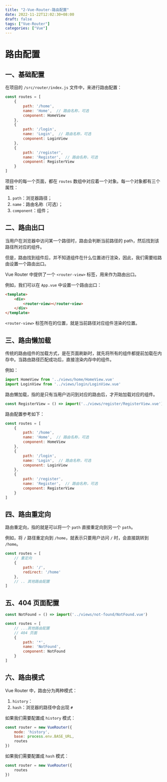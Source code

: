 ```yaml
---
title: "2-Vue-Router-路由配置"
date: 2022-11-22T12:02:30+08:00
draft: false
tags: ["Vue-Router"]
categories: ["Vue"]
---
```

# 路由配置

## 一、基础配置

在项目的 `/src/router/index.js` 文件中，来进行路由配置：

```js
const routes = [
	{
		path: '/home',
		name: 'Home',  // 路由名称，可选
		component: HomeView
	},
	{
		path: '/login',
		name: 'Login',  // 路由名称，可选
		component: LoginView
	},
	{
		path: '/register',
		name: 'Register',  // 路由名称，可选
		component: RegisterView
	}
]
```

项目中的每一个页面，都在 `routes` 数组中对应着一个对象。每一个对象都有三个属性：

1. `path`：浏览器路径；
2. `name`：路由名称（可选）；
3. `component`：组件；

## 二、路由出口

当用户在浏览器中访问某一个路径时，路由会判断当前路径的 path，然后找到该路径所对应的组件。

但是，路由找到组件后，并不知道组件在什么位置进行渲染，因此，我们需要给路由设置一个路由出口。

Vue Router 中提供了一个 `<router-view>` 标签，用来作为路由出口。

例如，我们可以在 `App.vue` 中设置一个路由出口：

```html
<template>
    <div>
        <router-view></router-view>
    </div>
</template>
```

 `<router-view>` 标签所在的位置，就是当前路径对应组件渲染的位置。

## 三、路由懒加载

传统的路由组件的加载方式，是在页面刷新时，就先将所有的组件都提前加载在内存中。当路由路径匹配成功后，直接渲染内存中的组件。

例如：

```js
import HomeView from '../views/home/HomeView.vue'
import LoginView from '../views/login/LoginView.vue'
```

路由懒加载，指的是只有当用户访问到对应的路由后，才开始加载对应的组件。

```js
const RegisterView = () => import('../views/register/RegisterView.vue');
```

路由配置参考如下：

```js
const routes = [
    {
        path: '/home',
        name: 'Home',  // 路由名称，可选
        component: HomeView
    },
    {
        path: '/login',
        name: 'Login',  // 路由名称，可选
        component: LoginView
    },
    {
        path: '/register',
        name: 'Register',  // 路由名称，可选
        component: RegisterView
    }
]
```

## 四、路由重定向

路由重定向，指的就是可以将一个 `path` 直接重定向到另一个 `path`。

例如，将 `/` 路径重定向到 `/home`，就表示只要用户访问 `/` 时，会直接跳转到 `/home`。

```js
const routes = [
    // 重定向
    {
        path: '/',
        redirect: '/home'
    },
    // .. 其他路由配置
]
```

## 五、404 页面配置

```js
const NotFound = () => import('../views/not-found/NotFound.vue')

const routes = [
    // ...其他路由配置
    // 404 页面
    {
        path: '*',
        name: 'NotFound',
        component: NotFound
    }
]
```

## 六、路由模式

Vue Router 中，路由分为两种模式：

1. `history`：
2. `hash`：浏览器的路径中会出现 `#`

如果我们需要配置成 `history` 模式：

```js
const router = new VueRouter({
	mode: 'history',
	base: process.env.BASE_URL,
	routes
})
```

如果我们需要配置成 `hash` 模式：

```js
const router = new VueRouter({
	routes
})
```

